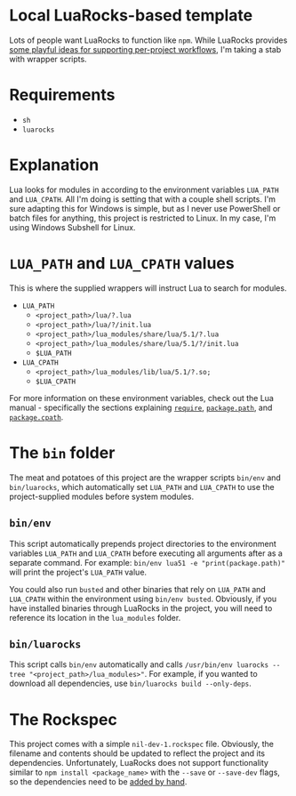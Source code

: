 # Local LuaRocks-based template

Lots of people want LuaRocks to function like `npm`. While LuaRocks provides
[some playful ideas for supporting per-project workflows](https://github.com/luarocks/luarocks/wiki/Project:-LuaRocks-per-project-workflow),
I'm taking a stab with wrapper scripts.

# Requirements

* `sh`
* `luarocks`

# Explanation

Lua looks for modules in according to the environment variables `LUA_PATH` and
`LUA_CPATH`. All I'm doing is setting that with a couple shell scripts. I'm sure
adapting this for Windows is simple, but as I never use PowerShell or batch
files for anything, this project is restricted to Linux. In my case, I'm using
Windows Subshell for Linux.

# `LUA_PATH` and `LUA_CPATH` values

This is where the supplied wrappers will instruct Lua to search for modules.

* `LUA_PATH`
	* `<project_path>/lua/?.lua`
	* `<project_path>/lua/?/init.lua`
	* `<project_path>/lua_modules/share/lua/5.1/?.lua`
	* `<project_path>/lua_modules/share/lua/5.1/?/init.lua`
	* `$LUA_PATH`
* `LUA_CPATH`
	* `<project_path>/lua_modules/lib/lua/5.1/?.so;`
	* `$LUA_CPATH`

For more information on these environment variables, check out the Lua manual - specifically the sections explaining [`require`](https://www.lua.org/manual/5.1/manual.html#pdf-require), [`package.path`](https://www.lua.org/manual/5.1/manual.html#pdf-package.path), and [`package.cpath`](https://www.lua.org/manual/5.1/manual.html#pdf-package.cpath).

# The `bin` folder

The meat and potatoes of this project are the wrapper scripts `bin/env` and
`bin/luarocks`, which automatically set `LUA_PATH` and `LUA_CPATH` to use
the project-supplied modules before system modules.

## `bin/env`
This script automatically prepends project directories to the environment
variables `LUA_PATH` and `LUA_CPATH` before executing all arguments after as a
separate command. For example: `bin/env lua51 -e "print(package.path)"` will
print the project's `LUA_PATH` value.

You could also run `busted` and other binaries that rely on `LUA_PATH` and
`LUA_CPATH` within the environment using `bin/env busted`. Obviously, if you
have installed binaries through LuaRocks in the project, you will need to
reference its location in the `lua_modules` folder.

## `bin/luarocks`
This script calls `bin/env` automatically and calls
`/usr/bin/env luarocks --tree "<project_path>/lua_modules>"`.
For example, if you wanted to download all dependencies, use
`bin/luarocks build --only-deps`.

# The Rockspec

This project comes with a simple `nil-dev-1.rockspec` file. Obviously, the
filename and contents should be updated to reflect the project and its
dependencies. Unfortunately, LuaRocks does not support functionality similar
to `npm install <package_name>` with the `--save` or `--save-dev` flags,
so the dependencies need to be
[added by hand](https://github.com/luarocks/luarocks/wiki/Rockspec-format).
